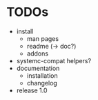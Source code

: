 # TODOs
- install
  - man pages
  - readme (-> doc?)
  - addons
- systemc-compat helpers?
- documentation
  - installation
  - changelog
- release 1.0
